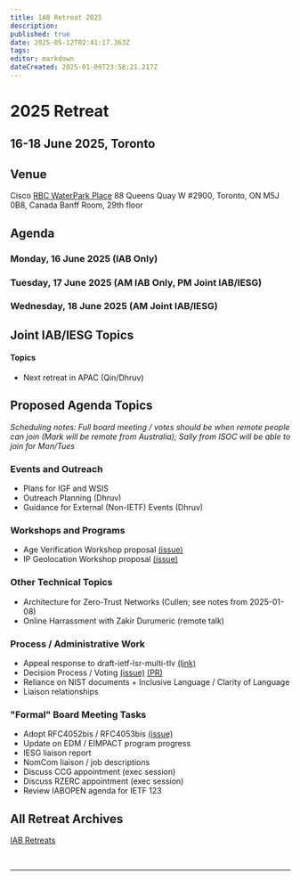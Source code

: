 ```yaml
---
title: IAB Retreat 2025
description: 
published: true
date: 2025-05-12T02:41:17.363Z
tags: 
editor: markdown
dateCreated: 2025-01-09T23:58:21.217Z
---
```


# 2025 Retreat

## 16-18 June 2025, Toronto



## Venue

Cisco
[RBC WaterPark Place](https://www.google.com/maps/place/RBC+WaterPark+Place/@43.6412316,-79.3806854,711m/data=!3m3!1e3!4b1!5s0x882b3757de085e91:0xc359f58994eb5f5!4m6!3m5!1s0x89d4cb2b39ecdfff:0x339b036765fc71b3!8m2!3d43.6412277!4d-79.3781051!16s%2Fg%2F11b6hs_351?entry=ttu&g_ep=EgoyMDI1MDIxMC4wIKXMDSoJLDEwMjExMjM0SAFQAw%3D%3D)
88 Queens Quay W #2900, 
Toronto, ON M5J 0B8, Canada
Banff Room, 29th floor

## Agenda

### Monday, 16 June 2025 (IAB Only)


### Tuesday, 17 June 2025 (AM IAB Only, PM Joint IAB/IESG)

### Wednesday, 18 June 2025 (AM Joint IAB/IESG)




## Joint IAB/IESG Topics


#### Topics

- Next retreat in APAC (Qin/Dhruv)


## Proposed Agenda Topics

*Scheduling notes: Full board meeting / votes should be when remote people can join (Mark will be remote from Australia); Sally from ISOC will be able to join for Mon/Tues*

### Events and Outreach

- Plans for IGF and WSIS 
- Outreach Planning (Dhruv)
- Guidance for External (Non-IETF) Events (Dhruv)

### Workshops and Programs
- Age Verification Workshop proposal [(issue)](https://github.com/intarchboard/responsibilities/issues/38)
- IP Geolocation Workshop proposal [(issue)](https://github.com/intarchboard/responsibilities/issues/26)

### Other Technical Topics

- Architecture for Zero-Trust Networks (Cullen; see notes from 2025-01-08)
- Online Harrassment with Zakir Durumeric (remote talk)

### Process / Administrative Work
- Appeal response to draft-ietf-lsr-multi-tlv [(link)](https://datatracker.ietf.org/group/iab/appeals/artifact/130)
- Decision Process / Voting [(issue)](https://github.com/intarchboard/responsibilities/issues/2) [(PR)](https://github.com/ietf/wiki.ietf.org/pull/95)
- Reliance on NIST documents + Inclusive Language / Clarity of Language
- Liaison relationships

### "Formal" Board Meeting Tasks
- Adopt RFC4052bis / RFC4053bis [(issue)](https://github.com/intarchboard/responsibilities/issues/35)
- Update on EDM / EIMPACT program progress
- IESG liaison report
- NomCom liaison / job descriptions
- Discuss CCG appointment (exec session)
- Discuss RZERC appointment (exec session)
- Review IABOPEN agenda for IETF 123
 
## All Retreat Archives
[IAB Retreats](/group/iab/IAB_Retreats)

&nbsp;
&nbsp;
&nbsp;

---
